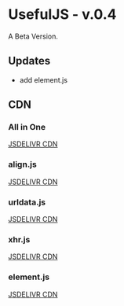 # UsefulJS - v.0.4
A Beta Version.
## Updates
+ add element.js

## CDN
### All in One
[JSDELIVR CDN](https://cdn.jsdelivr.net/combine/gh/Merret/UsefulJS@0.4/js/align.min.js,gh/Merret/UsefulJS@0.4/js/urldata.min.js,gh/Merret/UsefulJS@0.4/js/xhr.min.js,gh/Merret/UsefulJS@0.4/js/element.min.js)
### align.js
[JSDELIVR CDN](https://cdn.jsdelivr.net/gh/Merret/UsefulJS@0.4/js/align.min.js)
### urldata.js
[JSDELIVR CDN](https://cdn.jsdelivr.net/gh/Merret/UsefulJS@0.4/js/urldata.min.js)
### xhr.js
[JSDELIVR CDN](https://cdn.jsdelivr.net/gh/Merret/UsefulJS@0.4/js/xhr.min.js)
### element.js
[JSDELIVR CDN](https://cdn.jsdelivr.net/gh/Merret/UsefulJS@0.4/js/element.min.js)
